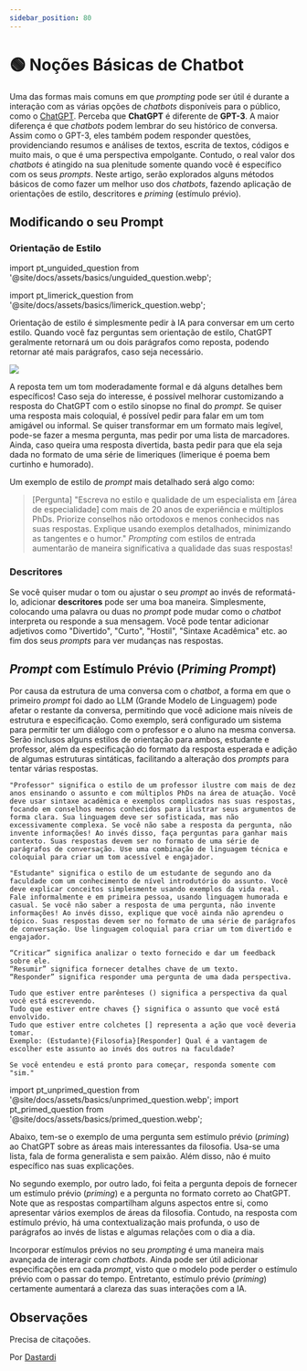 ```yaml
---
sidebar_position: 80
---
```


# 🟢 Noções Básicas de Chatbot

Uma das formas mais comuns em que *prompting* pode ser útil é durante a interação com as várias opções de *chatbots* disponíveis para o público, como o [ChatGPT](https://chat.openai.com). Perceba que **ChatGPT** é diferente de **GPT-3**. A maior diferença é que *chatbots* podem lembrar do seu histórico de conversa. Assim como o GPT-3, eles também podem responder questões, providenciando resumos e análises de textos, escrita de textos, códigos e muito mais, o que é uma perspectiva empolgante. Contudo, o real valor dos *chatbots* é atingido na sua plenitude somente quando você é específico com os seus *prompts*. Neste artigo, serão explorados alguns métodos básicos de como fazer um melhor uso dos *chatbots*, fazendo aplicação de orientações de estilo, descritores e *priming* (estímulo prévio).

## Modificando o seu Prompt

### Orientação de Estilo

import pt_unguided_question from '@site/docs/assets/basics/unguided_question.webp';

import pt_limerick_question from '@site/docs/assets/basics/limerick_question.webp';

Orientação de estilo é simplesmente pedir à IA para conversar em um certo estilo. Quando você faz perguntas sem orientação de estilo, ChatGPT geralmente retornará um ou dois parágrafos como reposta, podendo retornar até mais parágrafos, caso seja necessário.

<div style={{textAlign: 'center'}}>
  <img src={pt_unguided_question} style={{width: "500px"}}/>
</div>

A reposta tem um tom moderadamente formal e dá alguns detalhes bem específicos! Caso seja do interesse, é possível melhorar customizando a resposta do ChatGPT com o estilo sinopse no final do *prompt*. Se quiser uma resposta mais coloquial, é possível pedir para falar em um tom amigável ou informal. Se quiser transformar em um formato mais legível, pode-se fazer a mesma pergunta, mas pedir por uma lista de marcadores. Ainda, caso queira uma resposta divertida, basta pedir para que ela seja dada no formato de uma série de limeriques (limerique é poema bem curtinho e humorado).

<div style={{textAlign: 'center'}}>
  <LazyLoadImage src={pt_limerick_question} style={{width: "450px"}} />
</div>

Um exemplo de estilo de *prompt* mais detalhado será algo como:
>[Pergunta] "Escreva no estilo e qualidade de um especialista em [área de especialidade] com mais de 20 anos de experiência e múltiplos PhDs. Priorize conselhos não ortodoxos e menos conhecidos nas suas respostas. Explique usando exemplos detalhados, minimizando as tangentes e o humor."
*Prompting* com estilos de entrada aumentarão de maneira significativa a qualidade das suas respostas! 

### Descritores

Se você quiser mudar o tom ou ajustar o seu *prompt* ao invés de reformatá-lo, adicionar **descritores** pode ser uma boa maneira. Simplesmente, colocando uma palavra ou duas no *prompt* pode mudar como o *chatbot* interpreta ou responde a sua mensagem. Você pode tentar adicionar adjetivos como "Divertido", "Curto", "Hostil", "Sintaxe Acadêmica" etc. ao fim dos seus *prompts* para ver mudanças nas respostas.

## *Prompt* com Estímulo Prévio (*Priming Prompt*)

Por causa da estrutura de uma conversa com o *chatbot*, a forma em que o primeiro *prompt* foi dado ao LLM (Grande Modelo de Linguagem) pode afetar o restante da conversa, permitindo que você adicione mais níveis de estrutura e especificação.
Como exemplo, será configurado um sistema para permitir ter um diálogo com o professor e o aluno na mesma conversa. Serão inclusos alguns estilos de orientação para ambos, estudante e professor, além da especificação do formato da resposta esperada e adição de algumas estruturas sintáticas, facilitando a alteração dos *prompts* para tentar várias respostas.

    "Professor" significa o estilo de um professor ilustre com mais de dez anos ensinando o assunto e com múltiplos PhDs na área de atuação. Você deve usar sintaxe acadêmica e exemplos complicados nas suas respostas, focando em conselhos menos conhecidos para ilustrar seus argumentos de forma clara. Sua linguagem deve ser sofisticada, mas não excessivamente complexa. Se você não sabe a resposta da pergunta, não invente informações! Ao invés disso, faça perguntas para ganhar mais contexto. Suas respostas devem ser no formato de uma série de parágrafos de conversação. Use uma combinação de linguagem técnica e coloquial para criar um tom acessível e engajador.

    "Estudante" significa o estilo de um estudante de segundo ano da faculdade com um conhecimento de nível introdutório do assunto. Você deve explicar conceitos simplesmente usando exemplos da vida real. Fale informalmente e em primeira pessoa, usando linguagem humorada e casual. Se você não saber a resposta de uma pergunta, não invente informações! Ao invés disso, explique que você ainda não aprendeu o tópico. Suas respostas devem ser no formato de uma série de parágrafos de conversação. Use linguagem coloquial para criar um tom divertido e engajador.

    “Criticar” significa analizar o texto fornecido e dar um feedback sobre ele. 
    “Resumir” significa fornecer detalhes chave de um texto.
    “Responder” significa responder uma pergunta de uma dada perspectiva.

    Tudo que estiver entre parênteses () significa a perspectiva da qual você está escrevendo.
    Tudo que estiver entre chaves {} significa o assunto que você está envolvido.
    Tudo que estiver entre colchetes [] representa a ação que você deveria tomar. 
    Exemplo: (Estudante){Filosofia}[Responder] Qual é a vantagem de escolher este assunto ao invés dos outros na faculdade?

    Se você entendeu e está pronto para começar, responda somente com "sim."
    
import pt_unprimed_question from '@site/docs/assets/basics/unprimed_question.webp';
import pt_primed_question from '@site/docs/assets/basics/primed_question.webp';

Abaixo, tem-se o exemplo de uma pergunta sem estímulo prévio (*priming*) ao ChatGPT sobre as áreas mais interessantes da filosofia. Usa-se uma lista, fala de forma generalista e sem paixão. Além disso, não é muito específico nas suas explicações.


<div style={{textAlign: 'center'}}>
  <LazyLoadImage src={pt_unprimed_question} style={{width: "650px"}} />
</div>

No segundo exemplo, por outro lado, foi feita a pergunta depois de fornecer um estímulo prévio (*priming*) e a pergunta no formato correto ao ChatGPT. Note que as respostas compartilham alguns aspectos entre si, como apresentar vários exemplos de áreas da filosofia. Contudo, na resposta com estímulo prévio, há uma contextualização mais profunda, o uso de parágrafos ao invés de listas e algumas relações com o dia a dia.

<div style={{textAlign: 'center'}}>
  <LazyLoadImage src={pt_primed_question} style={{width: "650px"}} />
</div>

Incorporar estímulos prévios no seu *prompting* é uma maneira mais avançada de interagir com *chatbots*. Ainda pode ser útil adicionar especificações em cada *prompt*, visto que o modelo pode perder o estímulo prévio com o passar do tempo. Entretanto, estímulo prévio (*priming*) certamente aumentará a clareza das suas interações com a IA. 

## Observações

Precisa de citaçoões.

Por [Dastardi](https://twitter.com/lukescurrier)
